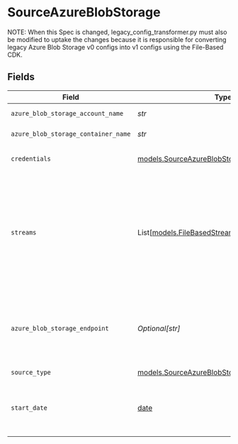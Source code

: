 # SourceAzureBlobStorage

NOTE: When this Spec is changed, legacy_config_transformer.py must also be modified to uptake the changes
because it is responsible for converting legacy Azure Blob Storage v0 configs into v1 configs using the File-Based CDK.


## Fields

| Field                                                                                                                                                                                                                                                                                                                                              | Type                                                                                                                                                                                                                                                                                                                                               | Required                                                                                                                                                                                                                                                                                                                                           | Description                                                                                                                                                                                                                                                                                                                                        | Example                                                                                                                                                                                                                                                                                                                                            |
| -------------------------------------------------------------------------------------------------------------------------------------------------------------------------------------------------------------------------------------------------------------------------------------------------------------------------------------------------- | -------------------------------------------------------------------------------------------------------------------------------------------------------------------------------------------------------------------------------------------------------------------------------------------------------------------------------------------------- | -------------------------------------------------------------------------------------------------------------------------------------------------------------------------------------------------------------------------------------------------------------------------------------------------------------------------------------------------- | -------------------------------------------------------------------------------------------------------------------------------------------------------------------------------------------------------------------------------------------------------------------------------------------------------------------------------------------------- | -------------------------------------------------------------------------------------------------------------------------------------------------------------------------------------------------------------------------------------------------------------------------------------------------------------------------------------------------- |
| `azure_blob_storage_account_name`                                                                                                                                                                                                                                                                                                                  | *str*                                                                                                                                                                                                                                                                                                                                              | :heavy_check_mark:                                                                                                                                                                                                                                                                                                                                 | The account's name of the Azure Blob Storage.                                                                                                                                                                                                                                                                                                      | airbyte5storage                                                                                                                                                                                                                                                                                                                                    |
| `azure_blob_storage_container_name`                                                                                                                                                                                                                                                                                                                | *str*                                                                                                                                                                                                                                                                                                                                              | :heavy_check_mark:                                                                                                                                                                                                                                                                                                                                 | The name of the Azure blob storage container.                                                                                                                                                                                                                                                                                                      | airbytetescontainername                                                                                                                                                                                                                                                                                                                            |
| `credentials`                                                                                                                                                                                                                                                                                                                                      | [models.SourceAzureBlobStorageAuthentication](../models/sourceazureblobstorageauthentication.md)                                                                                                                                                                                                                                                   | :heavy_check_mark:                                                                                                                                                                                                                                                                                                                                 | Credentials for connecting to the Azure Blob Storage                                                                                                                                                                                                                                                                                               |                                                                                                                                                                                                                                                                                                                                                    |
| `streams`                                                                                                                                                                                                                                                                                                                                          | List[[models.FileBasedStreamConfig](../models/filebasedstreamconfig.md)]                                                                                                                                                                                                                                                                           | :heavy_check_mark:                                                                                                                                                                                                                                                                                                                                 | Each instance of this configuration defines a <a href="https://docs.airbyte.com/cloud/core-concepts#stream">stream</a>. Use this to define which files belong in the stream, their format, and how they should be parsed and validated. When sending data to warehouse destination such as Snowflake or BigQuery, each stream is a separate table. |                                                                                                                                                                                                                                                                                                                                                    |
| `azure_blob_storage_endpoint`                                                                                                                                                                                                                                                                                                                      | *Optional[str]*                                                                                                                                                                                                                                                                                                                                    | :heavy_minus_sign:                                                                                                                                                                                                                                                                                                                                 | This is Azure Blob Storage endpoint domain name. Leave default value (or leave it empty if run container from command line) to use Microsoft native from example.                                                                                                                                                                                  | blob.core.windows.net                                                                                                                                                                                                                                                                                                                              |
| `source_type`                                                                                                                                                                                                                                                                                                                                      | [models.SourceAzureBlobStorageAzureBlobStorage](../models/sourceazureblobstorageazureblobstorage.md)                                                                                                                                                                                                                                               | :heavy_check_mark:                                                                                                                                                                                                                                                                                                                                 | N/A                                                                                                                                                                                                                                                                                                                                                |                                                                                                                                                                                                                                                                                                                                                    |
| `start_date`                                                                                                                                                                                                                                                                                                                                       | [date](https://docs.python.org/3/library/datetime.html#date-objects)                                                                                                                                                                                                                                                                               | :heavy_minus_sign:                                                                                                                                                                                                                                                                                                                                 | UTC date and time in the format 2017-01-25T00:00:00.000000Z. Any file modified before this date will not be replicated.                                                                                                                                                                                                                            | 2021-01-01T00:00:00.000000Z                                                                                                                                                                                                                                                                                                                        |